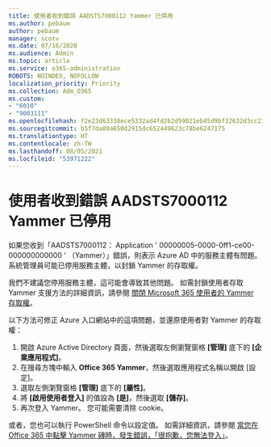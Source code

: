 ```yaml
---
title: 使用者收到錯誤 AADSTS7000112 Yammer 已停用
ms.author: pebaum
author: pebaum
manager: scotv
ms.date: 07/16/2020
ms.audience: Admin
ms.topic: article
ms.service: o365-administration
ROBOTS: NOINDEX, NOFOLLOW
localization_priority: Priority
ms.collection: Adm_O365
ms.custom:
- "6010"
- "9003111"
ms.openlocfilehash: f2e23d63338ece5332ad4fd2b2d59021eb45d9bf32632d3cc23089c919d4e402
ms.sourcegitcommit: b5f7da89a650d2915dc652449623c78be6247175
ms.translationtype: HT
ms.contentlocale: zh-TW
ms.lasthandoff: 08/05/2021
ms.locfileid: "53971222"
---
```

# <a name="user-receives-error-aadsts7000112-yammer-is-disabled"></a>使用者收到錯誤 AADSTS7000112 Yammer 已停用

如果您收到「AADSTS7000112： Application ' 00000005-0000-0ff1-ce00-000000000000 ' （Yammer）」錯誤，則表示 Azure AD 中的服務主體有問題。 系統管理員可能已停用服務主體，以封鎖 Yammer 的存取權。

我們不建議您停用服務主體，這可能會導致其他問題。 如需封鎖使用者存取 Yammer 支援方法的詳細資訊，請參閱 [關閉 Microsoft 365 使用者的 Yammer 存取權](https://docs.microsoft.com/yammer/manage-yammer-users/turn-off-user-access)。  

以下方法可修正 Azure 入口網站中的這項問題，並還原使用者對 Yammer 的存取權：

1.  開啟 Azure Active Directory 頁面，然後選取左側瀏覽窗格 **[管理]** 底下的 **[企業應用程式]**。
3.  在搜尋方塊中輸入 **Office 365 Yammer**，然後選取應用程式名稱以開啟 [設定]。
4.  選取左側瀏覽窗格 **[管理]** 底下的 **[屬性]**。
5.  將 **[啟用使用者登入]** 的值設為 **[是]**，然後選取 **[儲存]**。
6.  再次登入 Yammer。 您可能需要清除 cookie。

或者，您也可以執行 PowerShell 命令以設定值。 如需詳細資訊，請參閱 [當您在 Office 365 中點擊 Yammer 磚時，發生錯誤，「很抱歉，您無法登入」](https://docs.microsoft.com/yammer/troubleshoot-problems/error-when-click-the-yammer-tile-in-office-365)。 
